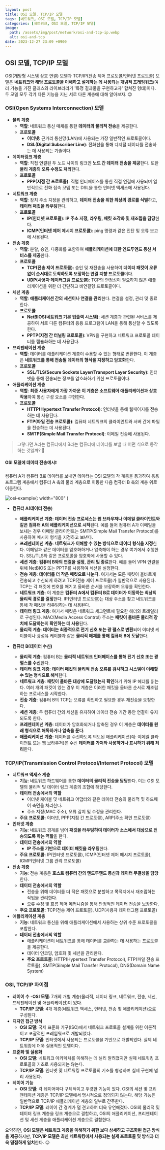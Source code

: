```yaml
---
layout: post
title: OSI 모델, TCP/IP 모델
tags: [네트워크, OSI 모델, TCP/IP 모델]
categories: [네트워크, OSI 모델, TCP/IP 모델]
image:
  path: /assets/img/post/network/osi-and-tcp-ip.webp
  alt: osi-and-tcp
date: 2023-12-27 23:09 +0900
---
```


## OSI 모델, TCP/IP 모델

OSI(개방형 시스템 상호 연결) ​​모델과 TCP/IP(전송 제어 프로토콜/인터넷 프로토콜) 모델은 **네트워크와 해당 프로토콜을 이해하고 설계하는 데 사용되는 개념적 프레임워크**(여러 기능을 가진 클래스와 라이브러리가 '특정 결과물을 구현하고자' 합쳐진 형태)이다. 두 모델 모두 각기 다른 기능을 지닌 서로 다른 계층에 대해 알아보자. 😉

### OSI(Open Systems Interconnection) 모델

- **물리 계층**
  - **역할**: 네트워크 통신 매체를 통한 **데이터의 물리적 전송**을 제공한다.
  - **프로토콜**
    - **이더넷**: 근거리 통신망(LAN)에 사용되는 가장 일반적인 프로토콜이다.
    - **DSL(Digital Subscriber Line)**: 전화선을 통해 디지털 데이터를 전송하는 데 사용되는 기술이다.
- **데이터링크 계층**
  - **역할**: 직접 연결된 두 노드 사이의 링크인 **노드 간 데이터 전송을 제공**한다. 또한 **물리 계층의 오류 수정도 처리**한다.
  - **프로토콜**
    - **PPP(지점 간 프로토콜)**: 직렬 인터페이스를 통한 직접 연결에 사용되며 일반적으로 전화 접속 모뎀 또는 DSL을 통한 인터넷 액세스에 사용된다.
- **네트워크 계층**
  - **역할**: 장치 주소 지정을 관리하고, **데이터 전송을 위한 최상의 경로를 식별**하고, **데이터 패킷을 라우팅**한다.
  - **프로토콜**
    - **IP(인터넷 프로토콜)**: **IP 주소 지정, 라우팅, 패킷 조각화 및 재조립을 담당**한다.
    - **ICMP(인터넷 제어 메시지 프로토콜)**: ping 명령과 같은 진단 및 오류 보고에 사용된다.
- **전송 계층**
  - **역할**: 분할, 승인, 다중화를 포함하여 **애플리케이션에 대한 엔드투엔드 통신 서비스를 제공**한다.
  - **프로토콜**
    - **TCP(전송 제어 프로토콜)**: 승인 및 재전송을 사용하여 **데이터 패킷이 오류 없이 순서대로 도착하도록 보장하는 연결 지향 프로토콜**이다.
    - **UDP(사용자 데이터그램 프로토콜)**: TCP의 안정성이 필요하지 않은 애플리케이션을 위한 더 간단하고 비연결형 프로토콜이다.
- **세션 계층**
  - **역할**: **애플리케이션 간의 세션이나 연결을 관리**한다. 연결을 설정, 관리 및 종료한다.
  - **프로토콜**
    - **NetBIOS(네트워크 기본 입출력 시스템)**: 세션 계층과 관련된 서비스를 제공하여 서로 다른 컴퓨터의 응용 프로그램이 LAN을 통해 통신할 수 있도록 한다.
    - **PPTP(지점 간 터널링 프로토콜)**: VPN을 구현하고 네트워크 프로토콜 데이터를 캡슐화하는 데 사용된다.
- **프리젠테이션 계층**
  - **역할**: 데이터를 애플리케이션 계층이 수용할 수 있는 형태로 변환한다. 이 계층은 **네트워크를 통해 전송될 데이터의 형식을 지정하고 암호화**한다.
  - **프로토콜**
    - **SSL/TLS(Secure Sockets Layer/Transport Layer Security)**: 인터넷을 통해 전송되는 정보를 암호화하기 위한 프로토콜이다.
- **애플리케이션 계층**
  - **역할**: **최종 사용자에게 가장 가까운 이 계층은 소프트웨어 애플리케이션과 상호 작용**하여 통신 구성 요소를 구현한다.
  - **프로토콜**
    - **HTTP(Hypertext Transfer Protocol)**: 인터넷을 통해 웹페이지를 전송하는 데 사용된다.
    - **FTP(파일 전송 프로토콜)**: 컴퓨터 네트워크의 클라이언트와 서버 간에 파일을 전송하는 데 사용된다.
    - **SMTP(Simple Mail Transfer Protocol)**: 이메일 전송에 사용된다.

> 그렇다면 A라는 컴퓨터에서 B라는 컴퓨터에 데이터를 보낼 때 어떤 식으로 동작하는 것일까? 🧐

#### OSI 모델에 데이터 전송예시❗️

컴퓨터 A가 컴퓨터 B로 데이터를 보내면 데이터는 OSI 모델의 각 계층을 통과하여 응용 프로그램 계층에서 컴퓨터 A 측의 물리 계층으로 이동한 다음 컴퓨터 B 측의 계층 위로 이동한다.

![osi-example](/assets/img/post/network/osi-example.png){: width="800" }

- **컴퓨터 A(데이터 전송)**

  - **애플리케이션 계층**: **데이터 전송 프로세스는 웹 브라우저나 이메일 클라이언트와 같은 컴퓨터 A의 애플리케이션으로 시작**된다. 예를 들어 컴퓨터 A가 이메일을 보내는 경우 이메일 클라이언트는 SMTP(Simple Mail Transfer Protocol)를 사용하여 메시지 형식을 지정하고 보낸다.
  - **프레젠테이션 계층**: **네트워크가 이해할 수 있는 방식으로 데이터 형식을 지정**한다. 이메일과 같은 데이터를 암호화하거나 압축해야 하는 경우 여기에서 수행한다. SSL/TLS와 같은 프로토콜을 암호화에 사용할 수 있다.
  - **세션 계층**: **컴퓨터 B와의 연결을 설정, 관리 및 종료**한다. 예를 들어 VPN 연결을 위해 NetBIOS 또는 PPTP를 사용하여 세션을 설정한다.
  - **전송 계층**: **데이터를 더 작은 패킷으로 나눈다**. 여기서는 모든 패킷이 올바르게 전송되고 수신되게 하려고 TCP(전송 제어 프로토콜)가 일반적으로 사용된다. TCP는 각 패킷에 번호를 매기고 올바른 순서를 보장하며 오류를 확인한다.
  - **네트워크 계층**: 이 계층은 **컴퓨터 A에서 컴퓨터 B로 데이터가 이동하는 최상의 물리적 경로를 결정**한다. IP(인터넷 프로토콜)는 대상 주소를 찾고 네트워크를 통해 각 패킷을 라우팅하는 데 사용된다.
  - **데이터 링크 계층**: 여기서 패킷은 네트워크 세그먼트에 필요한 헤더와 트레일러로 구성된다. MAC(Media Access Control) 주소는 **패킷이 올바른 물리적 장치에 도달하는지 확인하는 데 사용**된다.
  - **물리적 계층**: **데이터는 최종적으로 전기 신호 또는 광 펄스로 변환**되어 이더넷 케이블이나 광섬유 케이블과 같은 **물리적 매체를 통해 컴퓨터 B에 도달**한다.

- **컴퓨터 B(데이터 수신)**
  - **물리적 계층**: 컴퓨터 B는 **물리적 네트워크 인터페이스를 통해 전기 신호 또는 광 펄스를 수신**한다.
  - **데이터 링크 계층**: **데이터 패킷의 물리적 전송 오류를 검사하고 시스템이 이해할 수 있는 형식으로 해석**한다.
  - **네트워크 계층**: **패킷이 올바른 대상에 도달했는지 확인**하기 위해 IP 헤더를 읽는다. 여러 개의 패킷이 있는 경우 이 계층은 이러한 패킷을 올바른 순서로 재조립하는 프로세스를 시작한다.
  - **전송 계층**: 컴퓨터 B의 TCP는 오류를 확인하고 필요한 경우 재전송을 요청한다.
  - **세션 계층**: 두 컴퓨터 간의 세션을 유지하여 데이터 전송 기간 동안 연결이 유지되도록 한다.
  - **프레젠테이션 계층**: 데이터가 암호화되거나 압축된 경우 이 계층은 **데이터를 원래 형식으로 해독하거나 압축을 푼다**.
  - **애플리케이션 계층**: 데이터를 수신하도록 의도된 애플리케이션(예: 이메일 클라이언트 또는 웹 브라우저)은 수신 **데이터를 가져와 사용하거나 표시하기 위해 처리**한다.

### TCP/IP(Transmission Control Protocol/Internet Protocol) 모델

- **네트워크 액세스 계층**
  - **기능**: 네트워크 하드웨어를 통한 **데이터의 물리적 전송을 담당**한다. 이는 OSI 모델의 물리적 및 데이터 링크 계층의 조합에 해당한다.
  - **데이터 전송에서의 역할**
    - 이더넷 케이블 및 네트워크 어댑터와 같은 데이터 전송의 물리적 및 하드웨어 측면을 처리한다.
    - 주소 지정(MAC 주소), 오류 감지 및 수정을 관리한다.
  - **주요 프로토콜**: 이더넷, PPP(지점 간 프로토콜), ARP(주소 확인 프로토콜)
- **인터넷 계층**
  - **기능**: 네트워크 경계를 넘어 **패킷을 라우팅하여 데이터가 소스에서 대상으로 전송되도록 하는 역할**을 한다.
  - **데이터 전송에서의 역할**
    - **IP 주소를 기반으로 데이터 패킷을 라우팅**한다.
  - **주요 프로토콜**: IP(인터넷 프로토콜), ICMP(인터넷 제어 메시지 프로토콜), IGMP(인터넷 그룹 관리 프로토콜)
- **전송 계층**
  - **기능**: 전송 계층은 **호스트 컴퓨터 간의 엔드투엔드 통신과 데이터 무결성을 담당**한다.
  - **데이터 전송에서의 역할**
    - 전송을 위해 데이터를 더 작은 패킷으로 분할하고 목적지에서 재조립하는 작업을 관리한다.
    - 오류 수정 및 흐름 제어 메커니즘을 통해 안정적인 데이터 전송을 보장한다.
  - **주요 프로토콜**: TCP(전송 제어 프로토콜), UDP(사용자 데이터그램 프로토콜)
- **애플리케이션 계층**
  - **기능**: 네트워크 통신을 위해 애플리케이션에서 사용하는 상위 수준 프로토콜을 포함한다.
  - **데이터 전송에서의 역할**
    - 애플리케이션이 네트워크를 통해 데이터를 교환하는 데 사용하는 프로토콜을 제공한다.
    - 데이터 인코딩, 암호화 및 세션을 관리한다.
    - **주요 프로토콜**: HTTP(Hypertext Transfer Protocol), FTP(파일 전송 프로토콜), SMTP(Simple Mail Transfer Protocol), DNS(Domain Name System)

### OSI, TCP/IP 차이점

- **레이어 수**
  -**OSI 모델**: 7개의 개별 계층(물리적, 데이터 링크, 네트워크, 전송, 세션, 프레젠테이션 및 애플리케이션)이 있다.
  - **TCP/IP 모델**: 4개 계층(네트워크 액세스, 인터넷, 전송 및 애플리케이션)으로 구성된다.
- **디자인 접근 방식**
  - **OSI 모델**: 국제 표준화 기구(ISO)에서 네트워크 프로토콜 설계를 위한 이론적이고 포괄적인 프레임워크로 개발되었다.
  - **TCP/IP 모델**: 인터넷에서 사용되는 프로토콜을 기반으로 개발되었다. 실제 네트워킹에 더욱 실용적인 모델이다.
- **표준화 및 실용화**
  - **OSI 모델**: 네트워크 아키텍처를 이해하는 데 널리 알려졌지만 실제 네트워킹 프로토콜의 기초로 사용되지는 않는다.
  - **TCP/IP 모델**: 인터넷 및 네트워킹 프로토콜의 기초를 형성하며 실제 구현에 널리 사용된다.
- **레이어 기능**
  - **OSI 모델**: 각 레이어마다 구체적이고 뚜렷한 기능이 있다. OSI의 세션 및 프리젠테이션 계층은 TCP/IP 모델에서 명시적으로 정의되지 않는다. 해당 기능은 일반적으로 TCP/IP 애플리케이션 계층의 일부로 간주한다.
  - **TCP/IP 모델**: 레이어 간 경계가 덜 견고하여 더욱 유연해졌다. OSI의 물리적 및 데이터 링크 계층을 링크 계층으로 결합하고, OSI의 애플리케이션, 프리젠테이션 및 세션 계층을 애플리케이션 계층으로 결합한다.

요약하면, **OSI 모델은 네트워크 계층을 이해하기 위한 보다 상세하고 구조화된 접근 방식을 제공**하지만, **TCP/IP 모델은 최신 네트워킹에서 사용되는 실제 프로토콜 및 방식과 더욱 밀접하게 일치**한다. 😉
